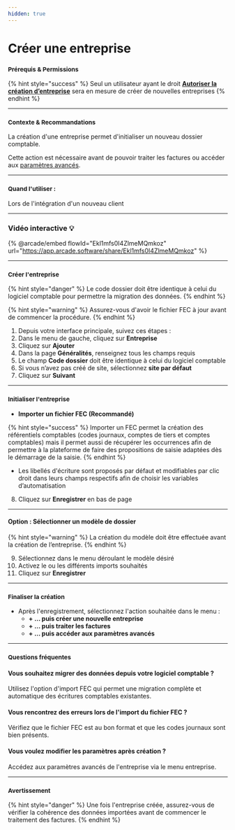 ```yaml
---
hidden: true
---
```


# Créer une entreprise

### <sup>**Prérequis & Permissions**</sup>

{% hint style="success" %}
Seul un utilisateur ayant le droit [**Autoriser la création d’entreprise**](../administration/detail-des-droits.md) sera en mesure de créer de nouvelles entreprises
{% endhint %}

***

### <sup>**Contexte & Recommandations**</sup>

La création d'une entreprise permet d'initialiser un nouveau dossier comptable.&#x20;

Cette action est nécessaire avant de pouvoir traiter les factures ou accéder aux [paramètres avancés](parametrages-generaux.md).

***

### <sup>**Quand l'utiliser :**</sup>

Lors de l'intégration d'un nouveau client

***

### Vidéo interactive :bulb:[&#xD;](https://app.arcade.software/share/Ekl1mfs0I4ZlmeMQmkoz)

{% @arcade/embed flowId="Ekl1mfs0I4ZlmeMQmkoz" url="https://app.arcade.software/share/Ekl1mfs0I4ZlmeMQmkoz" %}

***

### <sup>**Créer l'entreprise**</sup>

{% hint style="danger" %}
Le code dossier doit être identique à celui du logiciel comptable pour permettre la migration des données.
{% endhint %}

{% hint style="warning" %}
Assurez-vous d'avoir le fichier FEC à jour avant de commencer la procédure.
{% endhint %}

1. Depuis votre interface principale, suivez ces étapes :
2. Dans le menu de gauche, cliquez sur **Entreprise**
3. Cliquez sur **Ajouter**
4. Dans la page **Généralités**, renseignez tous les champs requis
5. Le champ **Code dossier** doit être identique à celui du logiciel comptable
6. Si vous n’avez pas créé de site, sélectionnez **site par défaut**
7. Cliquez sur **Suivant**

***

### <sup>**Initialiser l'entreprise**</sup>

* **Importer un fichier FEC (Recommandé)**

{% hint style="success" %}
Importer un FEC permet la création des référentiels comptables (codes journaux, comptes de tiers et comptes comptables) mais il permet aussi de récupérer les occurrences afin de permettre à la plateforme de faire des propositions de saisie adaptées dès le démarrage de la saisie.
{% endhint %}

* Les libellés d'écriture sont proposés par défaut et modifiables par clic droit dans leurs champs respectifs afin de choisir les variables d’automatisation

8. Cliquez sur **Enregistrer** en bas de page

***

#### **Option : Sélectionner un modèle de dossier**

{% hint style="warning" %}
La création du modèle doit être effectuée avant la création de l’entreprise.
{% endhint %}

9. Sélectionnez dans le menu déroulant le modèle désiré
10. Activez le ou les différents imports souhaités
11. Cliquez sur **Enregistrer**

***

### <sup>**Finaliser la création**</sup>

* Après l'enregistrement, sélectionnez l'action souhaitée dans le menu :
  * **+ … puis créer une nouvelle entreprise**
  * **+ … puis traiter les factures**
  * **+ … puis accéder aux paramètres avancés**

***

### <sup>**Questions fréquentes**</sup>

#### **Vous souhaitez migrer des données depuis votre logiciel comptable ?**

Utilisez l'option d'import FEC qui permet une migration complète et automatique des écritures comptables existantes.

#### **Vous rencontrez des erreurs lors de l'import du fichier FEC ?**

Vérifiez que le fichier FEC est au bon format et que les codes journaux sont bien présents.

#### **Vous voulez modifier les paramètres après création ?**

Accédez aux paramètres avancés de l'entreprise via le menu entreprise.

***

### <sup>**Avertissement**</sup>

{% hint style="danger" %}
&#x20;Une fois l'entreprise créée, assurez-vous de vérifier la cohérence des données importées avant de commencer le traitement des factures.
{% endhint %}
